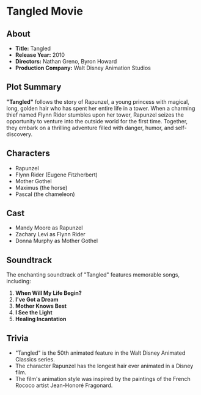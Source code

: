 # **Tangled Movie**

## About

- **Title:** Tangled
- **Release Year:** 2010
- **Directors:** Nathan Greno, Byron Howard
- **Production Company:** Walt Disney Animation Studios

## Plot Summary

**"Tangled"** follows the story of Rapunzel, a young princess with magical, long, golden hair who has spent her entire life in a tower. When a charming thief named Flynn Rider stumbles upon her tower, Rapunzel seizes the opportunity to venture into the outside world for the first time. Together, they embark on a thrilling adventure filled with danger, humor, and self-discovery.

## Characters

- Rapunzel
- Flynn Rider (Eugene Fitzherbert)
- Mother Gothel
- Maximus (the horse)
- Pascal (the chameleon)

## Cast

- Mandy Moore as Rapunzel
- Zachary Levi as Flynn Rider
- Donna Murphy as Mother Gothel

## Soundtrack

The enchanting soundtrack of "Tangled" features memorable songs, including:

1. **When Will My Life Begin?**
2. **I've Got a Dream**
3. **Mother Knows Best**
4. **I See the Light**
5. **Healing Incantation**


## Trivia

- "Tangled" is the 50th animated feature in the Walt Disney Animated Classics series.
- The character Rapunzel has the longest hair ever animated in a Disney film.
- The film's animation style was inspired by the paintings of the French Rococo artist Jean-Honoré Fragonard.
